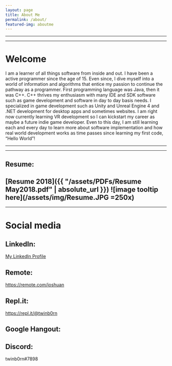 ```yaml
---
layout: page
title: About Me
permalink: /about/
featured-img: aboutme
---
```



---
---

# Welcome

   I am a learner of all things software from inside and out. I have been a active programmer since the age of 15. Even since, I dive myself into a world of information and algorithms that entice my passion to continue the pathway as a programmer. First programming language was Java, then it was C++. C++ thrives my enthusiasm with many IDE and SDK software such as game development and software in day to day basis needs. I specialized in game development such as Unity and Unreal Engine 4 and .NET development for desktop apps and sometimes websites. I am right now currently learning VR development so I can kickstart my career as maybe a future indie game developer. Even to this day, I am still learning each and every day to learn more about software implementation and how real world development works as time passes since learning my first code, “Hello World”!


---
---

## Resume:
[Resume 2018]({{ "/assets/PDFs/Resume May2018.pdf" | absolute_url }})
![image tooltip here](/assets/img/Resume.JPG =250x)
---
---


# Social media

## LinkedIn:
[My LinkedIn Profile ](https://www.linkedin.com/in/joshuanguyensoft1995)

## Remote:
https://remote.com/joshuan

## Repl.it:
https://repl.it/@twinb0rn

## Google Hangout:


## Discord:
twinb0rn#7898
